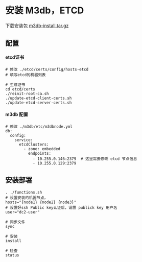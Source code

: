 # 安装 M3db，ETCD

下载安装包 [m3db-install.tar.gz](https://s3-gz01.didistatic.com/n9e-pub/tarball/m3db-install.tar.gz) 


## 配置
#### etcd证书
```shell
# 修改 ./etcd/certs/config/hosts-etcd
# 填写etcd的机器列表

# 生成证书
cd etcd/certs
./reinit-root-ca.sh
./update-etcd-client-certs.sh
./update-etcd-server-certs.sh
```


#### m3db 配置
```shell
# 修改 ./m3db/etc/m3dbnode.yml
db:
  config:
    service:
      etcdClusters:
        - zone: embedded
          endpoints:
            - 10.255.0.146:2379  # 这里需要修改 etcd 节点信息
            - 10.255.0.129:2379
```


## 安装部署
```shell
. ./functions.sh
# 设置安装的机器节点，
hosts="{node1} {node2} {node3}"
# 设置好ssh Public key认证后，设置 publick key 用户名
user="dc2-user"

# 同步文件
sync

# 安装
install

# 检查
status
```
